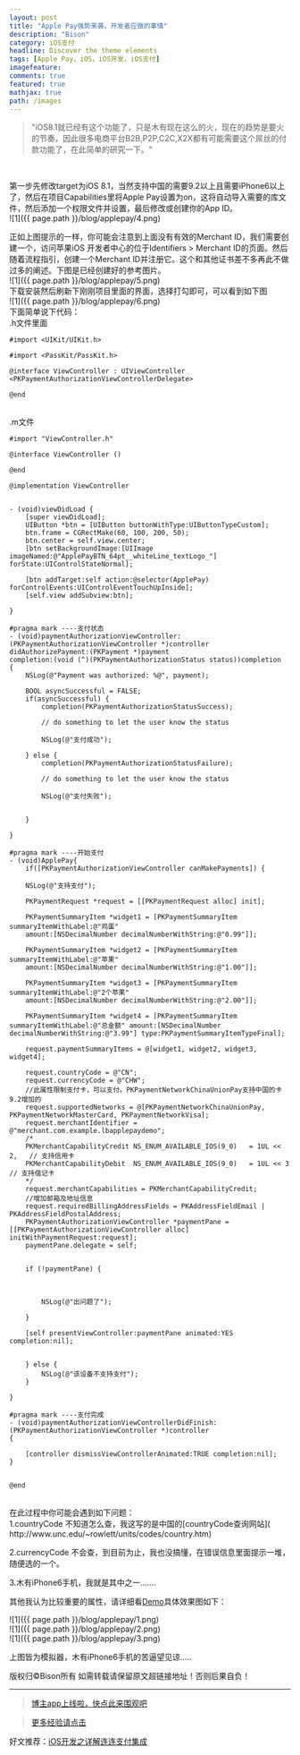 ```yaml
---
layout: post
title: "Apple Pay强势来袭，开发者应做的事情"
description: "Bison"
category: iOS支付
headline: Discover the theme elements
tags: [Apple Pay，iOS，iOS开发，iOS支付]
imagefeature: 
comments: true
featured: true
mathjax: true
path: /images
---
```



>&quot;iOS8.1就已经有这个功能了，只是木有现在这么的火，现在的趋势是要火的节奏，因此很多电商平台B2B,P2P,C2C,X2X都有可能需要这个屌丝的付款功能了，在此简单的研究一下。&quot;

<br>

第一步先修改target为iOS 8.1，当然支持中国的需要9.2以上且需要iPhone6以上了，然后在项目Capabilities里将Apple Pay设置为on，这将自动导入需要的库文件，然后添加一个权限文件并设置，最后修改或创建你的App ID。<br>
![1]({{ page.path }}/blog/applepay/4.png)<br>

正如上图提示的一样，你可能会注意到上面没有有效的Merchant ID，我们需要创建一个，访问苹果iOS 开发者中心的位于Identifiers > Merchant ID的页面。然后随着流程指引，创建一个Merchant ID并注册它。这个和其他证书差不多再此不做过多的阐述。下图是已经创建好的参考图片。<br>
![1]({{ page.path }}/blog/applepay/5.png)<br>
下载安装然后刷新下刚刚项目里面的界面，选择打勾即可，可以看到如下图<br>
![1]({{ page.path }}/blog/applepay/6.png)<br>
下面简单说下代码：<br>
.h文件里面<br>

    #import <UIKit/UIKit.h>

    #import <PassKit/PassKit.h>

    @interface ViewController : UIViewController <PKPaymentAuthorizationViewControllerDelegate>

    @end

<br>
.m文件<br>


    #import "ViewController.h"

    @interface ViewController ()

    @end

    @implementation ViewController


    - (void)viewDidLoad {
        [super viewDidLoad];
        UIButton *btn = [UIButton buttonWithType:UIButtonTypeCustom];
        btn.frame = CGRectMake(60, 100, 200, 50);
        btn.center = self.view.center;
        [btn setBackgroundImage:[UIImage imageNamed:@"ApplePayBTN_64pt__whiteLine_textLogo_"] forState:UIControlStateNormal];

        [btn addTarget:self action:@selector(ApplePay) forControlEvents:UIControlEventTouchUpInside];
        [self.view addSubview:btn];

    }

    #pragma mark ----支付状态
    - (void)paymentAuthorizationViewController:(PKPaymentAuthorizationViewController *)controller
    didAuthorizePayment:(PKPayment *)payment
    completion:(void (^)(PKPaymentAuthorizationStatus status))completion
    {
        NSLog(@"Payment was authorized: %@", payment);

        BOOL asyncSuccessful = FALSE;
        if(asyncSuccessful) {
            completion(PKPaymentAuthorizationStatusSuccess);

            // do something to let the user know the status

            NSLog(@"支付成功");

        } else {
            completion(PKPaymentAuthorizationStatusFailure);

            // do something to let the user know the status

            NSLog(@"支付失败");


        }

    }

    #pragma mark ----开始支付
    - (void)ApplePay{
        if([PKPaymentAuthorizationViewController canMakePayments]) {

        NSLog(@"支持支付");

        PKPaymentRequest *request = [[PKPaymentRequest alloc] init];

        PKPaymentSummaryItem *widget1 = [PKPaymentSummaryItem summaryItemWithLabel:@"鸡蛋"
        amount:[NSDecimalNumber decimalNumberWithString:@"0.99"]];

        PKPaymentSummaryItem *widget2 = [PKPaymentSummaryItem summaryItemWithLabel:@"苹果"
        amount:[NSDecimalNumber decimalNumberWithString:@"1.00"]];

        PKPaymentSummaryItem *widget3 = [PKPaymentSummaryItem summaryItemWithLabel:@"2个苹果"
        amount:[NSDecimalNumber decimalNumberWithString:@"2.00"]];

        PKPaymentSummaryItem *widget4 = [PKPaymentSummaryItem summaryItemWithLabel:@"总金额" amount:[NSDecimalNumber decimalNumberWithString:@"3.99"] type:PKPaymentSummaryItemTypeFinal];

        request.paymentSummaryItems = @[widget1, widget2, widget3, widget4];

        request.countryCode = @"CN";
        request.currencyCode = @"CHW";
        //此属性限制支付卡，可以支付。PKPaymentNetworkChinaUnionPay支持中国的卡 9.2增加的
        request.supportedNetworks = @[PKPaymentNetworkChinaUnionPay, PKPaymentNetworkMasterCard, PKPaymentNetworkVisa];
        request.merchantIdentifier = @"merchant.com.example.lbapplepaydemo";
        /*
        PKMerchantCapabilityCredit NS_ENUM_AVAILABLE_IOS(9_0)   = 1UL << 2,   // 支持信用卡
        PKMerchantCapabilityDebit  NS_ENUM_AVAILABLE_IOS(9_0)   = 1UL << 3    // 支持借记卡
        */
        request.merchantCapabilities = PKMerchantCapabilityCredit;
        //增加邮箱及地址信息
        request.requiredBillingAddressFields = PKAddressFieldEmail | PKAddressFieldPostalAddress;
        PKPaymentAuthorizationViewController *paymentPane = [[PKPaymentAuthorizationViewController alloc] initWithPaymentRequest:request];
        paymentPane.delegate = self;
 

        if (!paymentPane) {



            NSLog(@"出问题了");

        }

        [self presentViewController:paymentPane animated:YES completion:nil];


        } else {
            NSLog(@"该设备不支持支付");
        }

    }

    #pragma mark ----支付完成
    - (void)paymentAuthorizationViewControllerDidFinish:(PKPaymentAuthorizationViewController *)controller
    {

        [controller dismissViewControllerAnimated:TRUE completion:nil];
    }


    @end

<br>
在此过程中你可能会遇到如下问题：<br>
1.countryCode 不知道怎么查，我这写的是中国的[countryCode查询网站]( http://www.unc.edu/~rowlett/units/codes/country.htm)<br>

2.currencyCode 不会查，到目前为止，我也没搞懂，在错误信息里面提示一堆，随便选的一个。<br>

3.木有iPhone6手机，我就是其中之一.......<br>

其他我认为比较重要的属性，请详细看[Demo](https://github.com/AllLuckly/LBAppple-PayDemo)具体效果图如下：<br>

![1]({{ page.path }}/blog/applepay/1.png)<br>
![1]({{ page.path }}/blog/applepay/2.png)<br>
![1]({{ page.path }}/blog/applepay/3.png)<br>

上图皆为模拟器，木有iPhone6手机的苦逼望见谅.....<br>

版权归©Bison所有 如需转载请保留原文超链接地址！否则后果自负！<br>

----------------------------------------------------------

> [博主app上线啦，快点此来围观吧](https://itunes.apple.com/us/app/it-blog-zi-xueios-kai-fa-jin/id1067787090?l=zh&ls=1&mt=8)<br>

> [更多经验请点击](http://allluckly.cn/)<br>

好文推荐：[iOS开发之详解连连支付集成](http://allluckly.cn/ios支付/lianlianzhifu/)<br>

